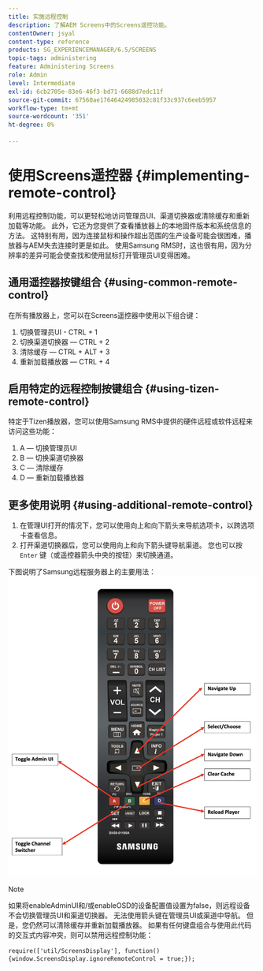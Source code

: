 ```yaml
---
title: 实施远程控制
description: 了解AEM Screens中的Screens遥控功能。
contentOwner: jsyal
content-type: reference
products: SG_EXPERIENCEMANAGER/6.5/SCREENS
topic-tags: administering
feature: Administering Screens
role: Admin
level: Intermediate
exl-id: 6cb2705e-83e6-46f3-bd71-6688d7edc11f
source-git-commit: 67560ae17646424985032c81f33c937c6eeb5957
workflow-type: tm+mt
source-wordcount: '351'
ht-degree: 0%

---
```


# 使用Screens遥控器  {#implementing-remote-control}

利用远程控制功能，可以更轻松地访问管理员UI、渠道切换器或清除缓存和重新加载等功能。 此外，它还为您提供了查看播放器上的本地固件版本和系统信息的方法。 这特别有用，因为连接鼠标和操作超出范围的生产设备可能会很困难，播放器与AEM失去连接时更是如此。 使用Samsung RMS时，这也很有用，因为分辨率的差异可能会使查找和使用鼠标打开管理员UI变得困难。

## 通用遥控器按键组合 {#using-common-remote-control}

在所有播放器上，您可以在Screens遥控器中使用以下组合键：

1. 切换管理员UI - CTRL + 1
1. 切换渠道切换器 — CTRL + 2
1. 清除缓存 — CTRL + ALT + 3
1. 重新加载播放器 — CTRL + 4

## 启用特定的远程控制按键组合 {#using-tizen-remote-control}

特定于Tizen播放器，您可以使用Samsung RMS中提供的硬件远程或软件远程来访问这些功能：

1. A — 切换管理员UI
1. B — 切换渠道切换器
1. C — 清除缓存
1. D — 重新加载播放器

## 更多使用说明 {#using-additional-remote-control}

1. 在管理UI打开的情况下，您可以使用向上和向下箭头来导航选项卡，以跨选项卡查看信息。
1. 打开渠道切换器后，您可以使用向上和向下箭头键导航渠道。 您也可以按 `Enter` 键（或遥控器箭头中央的按钮）来切换通道。

下图说明了Samsung远程服务器上的主要用法：
![图像](assets/tizen/remote.png)

>[!NOTE]
>如果将enableAdminUI和/或enableOSD的设备配置值设置为false，则远程设备不会切换管理员UI和渠道切换器。 无法使用箭头键在管理员UI或渠道中导航。 但是，您仍然可以清除缓存并重新加载播放器。 如果有任何键盘组合与使用此代码的交互式内容冲突，则可以禁用远程控制功能：

```
require(['util/ScreensDisplay'], function() {window.ScreensDisplay.ignoreRemoteControl = true;}); 
```
